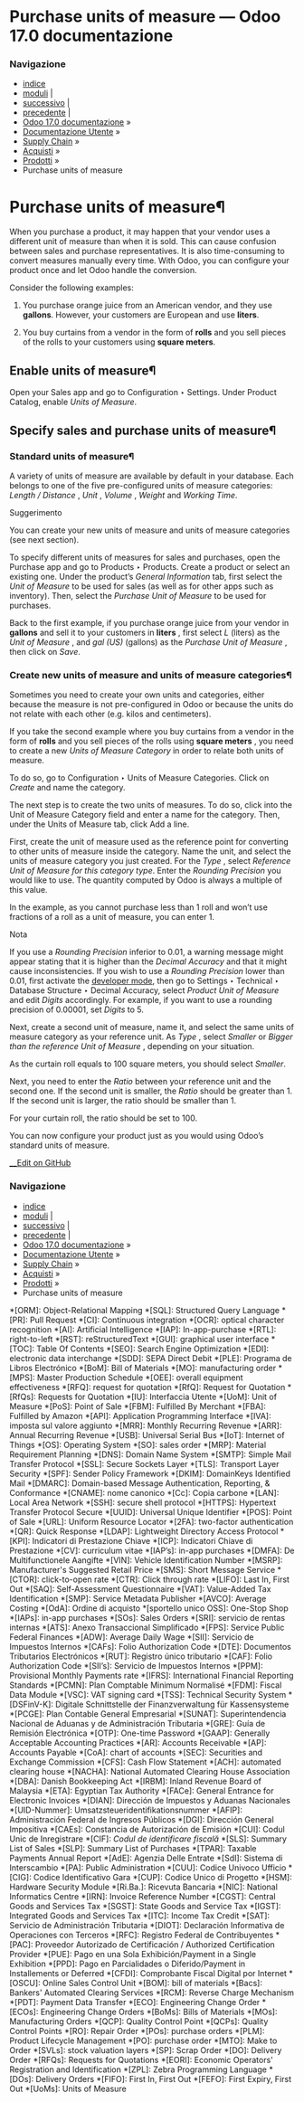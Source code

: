 # Purchase units of measure — Odoo 17.0 documentazione

### Navigazione

  * [indice](../../../../genindex.html "Indice generale")
  * [moduli](../../../../py-modindex.html "Indice del modulo Python") |
  * [successivo](../manage_deals.html "Manage deals") |
  * [precedente](temporary_reordering.html "Temporary reordering rules") |
  * [Odoo 17.0 documentazione](../../../../index-2.html) »
  * [Documentazione Utente](../../../../applications.html) »
  * [Supply Chain](../../../inventory_and_mrp.html) »
  * [Acquisti](../../purchase.html) »
  * [Prodotti](../products.html) »
  * Purchase units of measure



# Purchase units of measure¶

When you purchase a product, it may happen that your vendor uses a different unit of measure than when it is sold. This can cause confusion between sales and purchase representatives. It is also time-consuming to convert measures manually every time. With Odoo, you can configure your product once and let Odoo handle the conversion.

Consider the following examples:

  1. You purchase orange juice from an American vendor, and they use **gallons**. However, your customers are European and use **liters**.

  2. You buy curtains from a vendor in the form of **rolls** and you sell pieces of the rolls to your customers using **square meters**.




## Enable units of measure¶

Open your Sales app and go to Configuration ‣ Settings. Under Product Catalog, enable _Units of Measure_.

## Specify sales and purchase units of measure¶

### Standard units of measure¶

A variety of units of measure are available by default in your database. Each belongs to one of the five pre-configured units of measure categories: _Length / Distance_ , _Unit_ , _Volume_ , _Weight_ and _Working Time_.

Suggerimento

You can create your new units of measure and units of measure categories (see next section).

To specify different units of measures for sales and purchases, open the Purchase app and go to Products ‣ Products. Create a product or select an existing one. Under the product’s _General Information_ tab, first select the _Unit of Measure_ to be used for sales (as well as for other apps such as inventory). Then, select the _Purchase Unit of Measure_ to be used for purchases.

Back to the first example, if you purchase orange juice from your vendor in **gallons** and sell it to your customers in **liters** , first select _L_ (liters) as the _Unit of Measure_ , and _gal (US)_ (gallons) as the _Purchase Unit of Measure_ , then click on _Save_.

### Create new units of measure and units of measure categories¶

Sometimes you need to create your own units and categories, either because the measure is not pre-configured in Odoo or because the units do not relate with each other (e.g. kilos and centimeters).

If you take the second example where you buy curtains from a vendor in the form of **rolls** and you sell pieces of the rolls using **square meters** , you need to create a new _Units of Measure Category_ in order to relate both units of measure.

To do so, go to Configuration ‣ Units of Measure Categories. Click on _Create_ and name the category.

The next step is to create the two units of measures. To do so, click into the Unit of Measure Category field and enter a name for the category. Then, under the Units of Measure tab, click Add a line.

First, create the unit of measure used as the reference point for converting to other units of measure inside the category. Name the unit, and select the units of measure category you just created. For the _Type_ , select _Reference Unit of Measure for this category type_. Enter the _Rounding Precision_ you would like to use. The quantity computed by Odoo is always a multiple of this value.

In the example, as you cannot purchase less than 1 roll and won’t use fractions of a roll as a unit of measure, you can enter 1.

Nota

If you use a _Rounding Precision_ inferior to 0.01, a warning message might appear stating that it is higher than the _Decimal Accuracy_ and that it might cause inconsistencies. If you wish to use a _Rounding Precision_ lower than 0.01, first activate the [developer mode](../../../general/developer_mode.html#developer-mode), then go to Settings ‣ Technical ‣ Database Structure ‣ Decimal Accuracy, select _Product Unit of Measure_ and edit _Digits_ accordingly. For example, if you want to use a rounding precision of 0.00001, set _Digits_ to 5.

Next, create a second unit of measure, name it, and select the same units of measure category as your reference unit. As _Type_ , select _Smaller_ or _Bigger than the reference Unit of Measure_ , depending on your situation.

As the curtain roll equals to 100 square meters, you should select _Smaller_.

Next, you need to enter the _Ratio_ between your reference unit and the second one. If the second unit is smaller, the _Ratio_ should be greater than 1. If the second unit is larger, the ratio should be smaller than 1.

For your curtain roll, the ratio should be set to 100.

You can now configure your product just as you would using Odoo’s standard units of measure.

[ __Edit on GitHub](https://github.com/odoo/documentation/edit/17.0/content/applications/inventory_and_mrp/purchase/products/uom.rst)

### Navigazione

  * [indice](../../../../genindex.html "Indice generale")
  * [moduli](../../../../py-modindex.html "Indice del modulo Python") |
  * [successivo](../manage_deals.html "Manage deals") |
  * [precedente](temporary_reordering.html "Temporary reordering rules") |
  * [Odoo 17.0 documentazione](../../../../index-2.html) »
  * [Documentazione Utente](../../../../applications.html) »
  * [Supply Chain](../../../inventory_and_mrp.html) »
  * [Acquisti](../../purchase.html) »
  * [Prodotti](../products.html) »
  * Purchase units of measure


  *[ORM]: Object-Relational Mapping
  *[SQL]: Structured Query Language
  *[PR]: Pull Request
  *[CI]: Continuous integration
  *[OCR]: optical character recognition
  *[AI]: Artificial Intelligence
  *[IAP]: In-app-purchase
  *[RTL]: right-to-left
  *[RST]: reStructuredText
  *[GUI]: graphical user interface
  *[TOC]: Table Of Contents
  *[SEO]: Search Engine Optimization
  *[EDI]: electronic data interchange
  *[SDD]: SEPA Direct Debit
  *[PLE]: Programa de Libros Electrónico
  *[BoM]: Bill of Materials
  *[MO]: manufacturing order
  *[MPS]: Master Production Schedule
  *[OEE]: overall equipment effectiveness
  *[RFQ]: request for quotation
  *[RfQ]: Request for Quotation
  *[RfQs]: Requests for Quotation
  *[IU]: Interfaccia Utente
  *[UoM]: Unit of Measure
  *[PoS]: Point of Sale
  *[FBM]: Fulfilled By Merchant
  *[FBA]: Fulfilled by Amazon
  *[API]: Application Programming Interface
  *[IVA]: imposta sul valore aggiunto
  *[MRR]: Monthly Recurring Revenue
  *[ARR]: Annual Recurring Revenue
  *[USB]: Universal Serial Bus
  *[IoT]: Internet of Things
  *[OS]: Operating System
  *[SO]: sales order
  *[MRP]: Material Requirement Planning
  *[DNS]: Domain Name System
  *[SMTP]: Simple Mail Transfer Protocol
  *[SSL]: Secure Sockets Layer
  *[TLS]: Transport Layer Security
  *[SPF]: Sender Policy Framework
  *[DKIM]: DomainKeys Identified Mail
  *[DMARC]: Domain-based Message Authentication, Reporting, & Conformance
  *[CNAME]: nome canonico
  *[Cc]: Copia carbone
  *[LAN]: Local Area Network
  *[SSH]: secure shell protocol
  *[HTTPS]: Hypertext Transfer Protocol Secure
  *[UUID]: Universal Unique Identifier
  *[POS]: Point of Sale
  *[URL]: Uniform Resource Locator
  *[2FA]: two-factor authentication
  *[QR]: Quick Response
  *[LDAP]: Lightweight Directory Access Protocol
  *[KPI]: Indicatori di Prestazione Chiave
  *[ICP]: Indicatori Chiave di Prestazione
  *[CV]: curriculum vitae
  *[IAP’s]: in-app purchases
  *[DMFA]: De Multifunctionele Aangifte
  *[VIN]: Vehicle Identification Number
  *[MSRP]: Manufacturer's Suggested Retail Price
  *[SMS]: Short Message Service
  *[CTOR]: click-to-open rate
  *[CTR]: Click through rate
  *[LIFO]: Last In, First Out
  *[SAQ]: Self-Assessment Questionnaire
  *[VAT]: Value-Added Tax Identification
  *[SMP]: Service Metadata Publisher
  *[AVCO]: Average Costing
  *[OdA]: Ordine di acquisto
  *[sportello unico OSS]: One-Stop Shop
  *[IAPs]: in-app purchases
  *[SOs]: Sales Orders
  *[SRI]: servicio de rentas internas
  *[ATS]: Anexo Transaccional Simplificado
  *[FPS]: Service Public Federal Finances
  *[ADW]: Average Daily Wage
  *[SII]: Servicio de Impuestos Internos
  *[CAFs]: Folio Authorization Code
  *[DTE]: Documentos Tributarios Electrónicos
  *[RUT]: Registro único tributario
  *[CAF]: Folio Authorization Code
  *[SII’s]: Servicio de Impuestos Internos
  *[PPM]: Provisional Monthly Payments rate
  *[IFRS]: International Financial Reporting Standards
  *[PCMN]: Plan Comptable Minimum Normalisé
  *[FDM]: Fiscal Data Module
  *[VSC]: VAT signing card
  *[TSS]: Technical Security System
  *[DSFinV-K]: Digitale Schnittstelle der Finanzverwaltung für Kassensysteme
  *[PCGE]: Plan Contable General Empresarial
  *[SUNAT]: Superintendencia Nacional de Aduanas y de Administración Tributaria
  *[GRE]: Guía de Remisión Electrónica
  *[OTP]: One-time Password
  *[GAAP]: Generally Acceptable Accounting Practices
  *[AR]: Accounts Receivable
  *[AP]: Accounts Payable
  *[CoA]: chart of accounts
  *[SEC]: Securities and Exchange Commission
  *[CFS]: Cash Flow Statement
  *[ACH]: automated clearing house
  *[NACHA]: National Automated Clearing House Association
  *[DBA]: Danish Bookkeeping Act
  *[IRBM]: Inland Revenue Board of Malaysia
  *[ETA]: Egyptian Tax Authority
  *[FACe]: General Entrance for Electronic Invoices
  *[DIAN]: Dirección de Impuestos y Aduanas Nacionales
  *[UID-Nummer]: Umsatzsteueridentifikationsnummer
  *[AFIP]: Administración Federal de Ingresos Públicos
  *[DGI]: Dirección General Impositiva
  *[CAEs]: Constancia de Autorización de Emisión
  *[CUI]: Codul Unic de Inregistrare
  *[CIF]: *Codul de identificare fiscală*
  *[SLS]: Summary List of Sales
  *[SLP]: Summary List of Purchases
  *[TPAR]: Taxable Payments Annual Report
  *[AdE]: Agenzia Delle Entrate
  *[SdI]: Sistema di Interscambio
  *[PA]: Public Administration
  *[CUU]: Codice Univoco Ufficio
  *[CIG]: Codice Identificativo Gara
  *[CUP]: Codice Unico di Progetto
  *[HSM]: Hardware Security Module
  *[Ri.Ba.]: Ricevuta Bancaria
  *[NIC]: National Informatics Centre
  *[IRN]: Invoice Reference Number
  *[CGST]: Central Goods and Services Tax
  *[SGST]: State Goods and Service Tax
  *[IGST]: Integrated Goods and Services Tax
  *[ITC]: Income Tax Credit
  *[SAT]: Servicio de Administración Tributaria
  *[DIOT]: Declaración Informativa de Operaciones con Terceros
  *[RFC]: Registro Federal de Contribuyentes
  *[PAC]: Proveedor Autorizado de Certificación / Authorized Certification Provider
  *[PUE]: Pago en una Sola Exhibición/Payment in a Single Exhibition
  *[PPD]: Pago en Parcialidades o Diferido/Payment in Installements or Deferred
  *[CFDI]: Comprobante Fiscal Digital por Internet
  *[OSCU]: Online Sales Control Unit
  *[BOM]: bill of materials
  *[Bacs]: Bankers' Automated Clearing Services
  *[RCM]: Reverse Charge Mechanism
  *[PDT]: Payment Data Transfer
  *[ECO]: Engineering Change Order
  *[ECOs]: Engineering Change Orders
  *[BoMs]: Bills of Materials
  *[MOs]: Manufacturing Orders
  *[QCP]: Quality Control Point
  *[QCPs]: Quality Control Points
  *[RO]: Repair Order
  *[POs]: purchase orders
  *[PLM]: Product Lifecycle Management
  *[PO]: purchase order
  *[MTO]: Make to Order
  *[SVLs]: stock valuation layers
  *[SP]: Scrap Order
  *[DO]: Delivery Order
  *[RFQs]: Requests for Quotations
  *[EORI]: Economic Operators' Registration and Identification
  *[ZPL]: Zebra Programming Language
  *[DOs]: Delivery Orders
  *[FIFO]: First In, First Out
  *[FEFO]: First Expiry, First Out
  *[UoMs]: Units of Measure